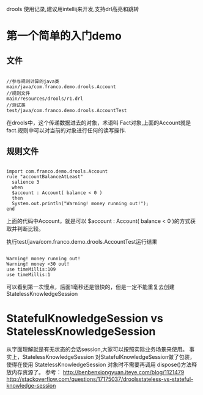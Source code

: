 drools 使用记录,建议用intellij来开发,支持drl高亮和跳转


# 第一个简单的入门demo
## 文件
<pre><code>
//参与规则计算的java类
main/java/com.franco.demo.drools.Account
//规则文件
main/resources/drools/r1.drl
//测试类
test/java/com.franco.demo.drools.AccountTest
</code></pre>


在drools中，这个传递数据进去的对象，术语叫 Fact对象,上面的Account就是fact.规则中可以对当前的对象进行任何的读写操作.
## 规则文件
<pre><code>
import com.franco.demo.drools.Account
rule "accountBalanceAtLeast"
  salience 3
  when
  $account : Account( balance < 0 )
  then
  System.out.println("Warning! money running out!");
end
</pre></code>

上面的代码中Account，就是可以  $account : Account( balance < 0 )的方式获取并判断比较。


执行test/java/com.franco.demo.drools.AccountTest运行结果
<pre><code>
Warning! money running out!
Warning! money <30 out!
use timeMillis:109
use timeMillis:1
</pre></code>
可以看到第一次慢点，后面1毫秒还是很快的，但是一定不能重复去创建StatelessKnowledgeSession

# StatefulKnowledgeSession vs StatelessKnowledgeSession
从字面理解就是有无状态的会话session,大家可以按照实际业务场景来使用。
事实上，StatelessKnowledgeSession 对StatefulKnowledgeSession做了包装，使得在使用 StatelessKnowledgeSession 对象时不需要再调用 dispose()方法释放内存资源了。
参考：
http://benbenxiongyuan.iteye.com/blog/1121479
http://stackoverflow.com/questions/17175037/droolsstateless-vs-stateful-knowledge-session









